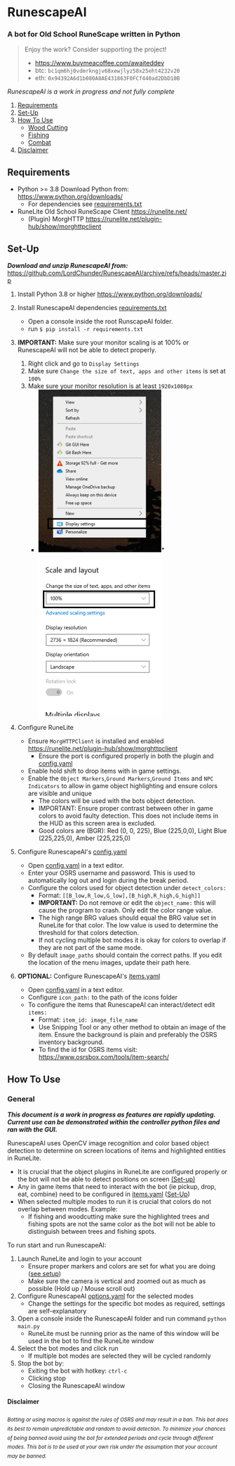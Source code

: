 # RunescapeAI

### A bot for Old School RuneScape written in Python

> Enjoy the work? Consider supporting the project!
> * https://www.buymeacoffee.com/awaiteddev
> * btc: `bc1qm6hj0vdmrkngjv68xewjlyz58x25eht4232v20`
> * eth: `0x94392A6d1b080A8AE431863F0FCf440ad2DbD10B`

*RunescapeAI is a work in progress and not fully complete*

1. [Requirements](#Requirements)
2. [Set-Up](#Set-Up)
3. [How To Use](#General)
    * [Wood Cutting](#Wood-Cutting)
    * [Fishing](#Fishing)
    * [Combat](#Combat)
4. [Disclaimer](#Disclaimer)

## Requirements

+ Python >= 3.8
  Download Python from: https://www.python.org/downloads/
    * For dependencies see [requirements.txt](/requirements.txt)
+ RuneLite Old School RuneScape Client https://runelite.net/
    * (Plugin) MorgHTTP https://runelite.net/plugin-hub/show/morghttpclient

## Set-Up

***Download and unzip RunescapeAI from:***
https://github.com/LordChunder/RunescapeAI/archive/refs/heads/master.zip

1. Install Python 3.8 or higher https://www.python.org/downloads/
2. Install RunescapeAI dependencies [requirements.txt](/requirements.txt)
    * Open a console inside the root RunscapeAI folder.
    * run ```$ pip install -r requirements.txt```
3. **IMPORTANT:** Make sure your monitor scaling is at 100% or RunescapeAI will not be able to detect properly.
    1. Right click and go to `Display Settings`
    2. Make sure `Change the size of text, apps and other items` is set at `100%`
    3. Make sure your monitor resolution is at least `1920x1080px`
        * ![display_settings_help.png](docs/images/display_settings_help.png)* ![display_settings_selection.png](docs/images/display_settings_selection.png)

4. Configure RuneLite
    * Ensure `MorgHTTPClient` is
      installed and
      enabled https://runelite.net/plugin-hub/show/morghttpclient
        * Ensure the port is configured properly in both the plugin and [config.yaml](config.yaml)
    * Enable hold shift to drop items with in game settings.
    * Enable the `Object Markers`,`Ground Markers`,`Ground Items` and `NPC Indicators` to allow in game object
      highlighting and ensure colors are visible and
      unique
        * The colors will be used with the bots object detection.
        * IMPORTANT: Ensure proper contrast between other in game colors to avoid faulty detection. This does not
          include items in the HUD as this screen area is excluded.
        * Good colors are (BGR): Red (0, 0, 225), Blue (225,0,0), Light Blue (225,225,0), Amber (225,225,0)

5. Configure RunescapeAI's [config.yaml](/config.yaml)
    * Open [config.yaml](/config.yaml) in a text editor.
    * Enter your OSRS username and password. This is used to automatically log out and login during the break period.
    * Configure the colors used for object detection under ```detect_colors:```
        * Format: ```[[B_low,R_low,G_low],[B_high,R_high,G_high]]```
        * **IMPORTANT:** Do not remove or edit the ```object_name:``` this will cause the program to crash. Only edit
          the
          color range value.
        * The high range BRG values should equal the BRG value set in RuneLite for that color. The low value is used to
          determine the
          threshold for that colors detection.
        * If not cycling multiple bot modes it is okay for colors to overlap if they are not part of the same mode.
    * By default ```image_paths``` should contain the correct paths. If you edit the location of the menu images, update
      their path here.
6. **OPTIONAL:** Configure RunescapeAI's [items.yaml](/items.yaml)
    * Open [config.yaml](/config.yaml) in a text editor.
    * Configure ```icon_path:``` to the path of the icons folder
    * To configure the items that RunescapeAI can interact/detect edit ```items:```
        * Format: ```item_id: image_file_name```
        * Use Snipping Tool or any other method to obtain an image of the item. Ensure the background is plain and
          preferably the OSRS inventory background.
        * To find the id for OSRS items visit: https://www.osrsbox.com/tools/item-search/

## How To Use

### General

***This document is a work in progress as features are rapidly updating.
Current use can be demonstrated within the controller python files and ran with the GUI.***

RunescapeAI uses OpenCV image recognition and color based object detection to determine on screen locations of items and
highlighted entities in RuneLite.

* It is crucial that the object plugins in RuneLite are configured properly or the bot
  will not be able to detect positions on screen [(Set-up)](#Set-Up)
* Any in game items that need to interact with the bot (ie pickup, drop, eat, combine) need to be configured
  in [items.yaml](items.yaml) ([Set-Up](#set-up))
* When selected multiple modes to run it is crucial that colors do not overlap between modes. Example:
    * If fishing and woodcutting make sure the highlighted trees and fishing spots are not the same color as the bot
      will
      not be able to distinguish between trees and fishing spots.

To run start and run RunescapeAI:

1. Launch RuneLite and login to your account
    * Ensure proper markers and colors are set for what you are doing ([see setup](#set-up))
    * Make sure the camera is vertical and zoomed out as much as possible (Hold up / Mouse scroll out)
2. Configure RunescapeAI [options.yaml](/options.yaml) for the selected modes
    * Change the settings for the specific bot modes as required, settings are self-explanatory 
3. Open a console inside the RunescapeAI folder and run command `python main.py`
    * RuneLite must be running prior as the name of this window will be used in the bot to find the RuneLite window
4. Select the bot modes and click run
    * If multiple bot modes are selected they will be cycled randomly
5. Stop the bot by:
    * Exiting the bot with hotkey: `ctrl-c`
    * Clicking stop
    * Closing the RunescapeAI window

#### Disclaimer

<sub>*Botting or using macros is against the rules of OSRS and may result in a ban.
This bot does its best to remain unpredictable and random to avoid detection. To minimize your chances of being banned
avoid using the bot for extended periods and cycle through different modes.
This bot is to be used at your own risk under the assumption that your account may be banned.*</sub>
